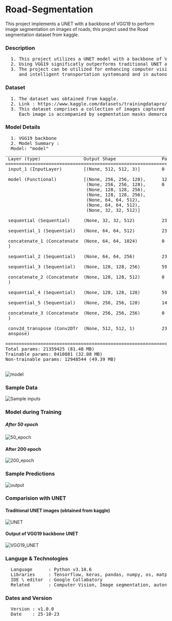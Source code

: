 # Road-Segmentation
This project implements a UNET with a backbone of VGG19 to perform image segmentation on images of roads, this project used the Road segmentation dataset from kaggle.

### Description
<pre>
  1. This project utilizes a UNET model with a backbone of VGG19 used as encoder.
  2. Using VGG19 significatly outperforms traditional UNET architecture with much more genralised mask being produced.
  3. The project can be utilized for enhancing computer vision algorithms involved in road surveillance, navigation,
     and intelligent transportation systemsand and in autonomous driving systems.
</pre>

### Dataset
<pre>
  1. The dataset was obtained from kaggle.
  2. Link : <href>https://www.kaggle.com/datasets/trainingdatapro/roads-segmentation-dataset/data </href>
  3. This dataset comprises a collection of images captured through DVRs (Digital Video Recorders) showcasing roads. 
     Each image is accompanied by segmentation masks demarcating different entities (road surface, cars, road signs, marking and background) within the scene.
</pre>

### Model Details
<pre>
  1. VGG19 backbone
  2. Model Summary : 
  Model: "model"
__________________________________________________________________________________________________
 Layer (type)                Output Shape                 Param #   Connected to                  
==================================================================================================
 input_1 (InputLayer)        [(None, 512, 512, 3)]        0         []                            
                                                                                                  
 model (Functional)          [(None, 256, 256, 128),      1294496   ['input_1[0][0]']             
                              (None, 256, 256, 128),      0                                       
                              (None, 128, 128, 256),                                              
                              (None, 128, 128, 256),                                              
                              (None, 64, 64, 512),                                                
                              (None, 64, 64, 512),                                                
                              (None, 32, 32, 512)]                                                
                                                                                                  
 sequential (Sequential)     (None, 32, 32, 512)          2361344   ['model[0][6]']               
                                                                                                  
 sequential_1 (Sequential)   (None, 64, 64, 512)          2361344   ['sequential[0][0]']          
                                                                                                  
 concatenate_1 (Concatenate  (None, 64, 64, 1024)         0         ['sequential_1[0][0]',        
 )                                                                   'model[0][4]']               
                                                                                                  
 sequential_2 (Sequential)   (None, 64, 64, 256)          2360320   ['concatenate_1[0][0]']       
                                                                                                  
 sequential_3 (Sequential)   (None, 128, 128, 256)        590848    ['sequential_2[0][0]']        
                                                                                                  
 concatenate_2 (Concatenate  (None, 128, 128, 512)        0         ['sequential_3[0][0]',        
 )                                                                   'model[0][2]']               
                                                                                                  
 sequential_4 (Sequential)   (None, 128, 128, 128)        590336    ['concatenate_2[0][0]']       
                                                                                                  
 sequential_5 (Sequential)   (None, 256, 256, 128)        147968    ['sequential_4[0][0]']        
                                                                                                  
 concatenate_3 (Concatenate  (None, 256, 256, 256)        0         ['sequential_5[0][0]',        
 )                                                                   'model[0][0]']               
                                                                                                  
 conv2d_transpose (Conv2DTr  (None, 512, 512, 1)          2305      ['concatenate_3[0][0]']       
 anspose)                                                                                         
                                                                                                  
==================================================================================================
Total params: 21359425 (81.48 MB)
Trainable params: 8410881 (32.08 MB)
Non-trainable params: 12948544 (49.39 MB)
__________________________________________________________________________________________________
</pre>
![model](https://github.com/sway-am/Road-Segmentation/assets/118014263/446c57d2-bc60-4106-a4d0-d79b384a6c67)


### Sample Data

![Sample inputs](https://github.com/sway-am/Road-Segmentation/assets/118014263/4018879a-e3f1-4086-aee5-98d57c0a7d23)

### Model during Training
##### After 50 epoch

![50_epoch](https://github.com/sway-am/Road-Segmentation/assets/118014263/35ed3dd5-0856-4f3c-a2e6-958d8249c4bb)

#### After 200 epoch

![200_epoch](https://github.com/sway-am/Road-Segmentation/assets/118014263/8b8227da-3451-4c6a-8831-7ed51c056687)


### Sample Predictions
![output](https://github.com/sway-am/Road-Segmentation/assets/118014263/6c760687-0fa5-4d94-9005-395e8d991626)

### Comparision with UNET
#### Traditional UNET images (obtained from kaggle)
![UNET](https://github.com/sway-am/Road-Segmentation/assets/118014263/23e92a2f-8b95-49c9-9eb4-fafe413d09f1)

#### Output of VGG19 backbone UNET
![VGG19_UNET](https://github.com/sway-am/Road-Segmentation/assets/118014263/6da1a8ca-e6da-4d5e-a5c3-f882e8450134)


### Languge & Technologies
<pre>
  Language      : Python v3.10.6
  Libraries     : Tensorflow, keras, pandas, numpy, os, matplotlib
  IDE \ editor  : Google Collabatory
  Related       : Computer Vision, Image segmentation, autonomous vehicle, image processing, machine learning.
</pre>

### Dates and Version
<pre>
  Version : v1.0.0
  Date    : 25-10-23
</pre>





